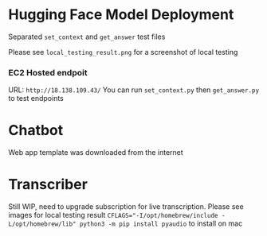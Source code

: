 # Hugging Face Model Deployment
Separated `set_context` and `get_answer` test files

Please see `local_testing_result.png` for a screenshot of local testing 

### EC2 Hosted endpoit
URL: `http://18.138.109.43/`
You can run `set_context.py` then `get_answer.py` to test endpoints


# Chatbot
Web app template was downloaded from the internet

# Transcriber
Still WIP, need to upgrade subscription for live transcription. Please see images for local testing result
`CFLAGS="-I/opt/homebrew/include -L/opt/homebrew/lib" python3 -m pip install pyaudio` to install on mac
